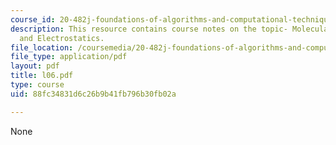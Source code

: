 ```yaml
---
course_id: 20-482j-foundations-of-algorithms-and-computational-techniques-in-systems-biology-spring-2006
description: This resource contains course notes on the topic- Molecular Dynamics
  and Electrostatics.
file_location: /coursemedia/20-482j-foundations-of-algorithms-and-computational-techniques-in-systems-biology-spring-2006/88fc34831d6c26b9b41fb796b30fb02a_l06.pdf
file_type: application/pdf
layout: pdf
title: l06.pdf
type: course
uid: 88fc34831d6c26b9b41fb796b30fb02a

---
```

None